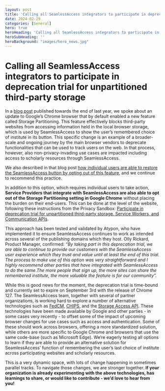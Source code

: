 ```yaml
---
layout: post
title: 'Calling all SeamlessAccess integrators to participate in deprecation trial for unpartitioned third-party storage'
date: 2024-02-29
categories: [General]
hero: true
heroHeading: 'Calling all SeamlessAccess integrators to participate in deprecation trial for unpartitioned third-party storage'
heroSubHeading: ''
heroBackground: "images/hero_news.jpg"
---
```



# Calling all SeamlessAccess integrators to participate in deprecation trial for unpartitioned third-party storage 


In a [blog post](https://seamlessaccess.org/posts/2023-11-16-3pp-cookies-and-the-sa-button/) published towards the end of last year, we spoke about an update to Google’s Chrome browser that by default enabled a new feature called Storage Partitioning. This feature effectively blocks third-party websites from accessing information held in the local browser storage, which is used by SeamlessAccess to show the user’s remembered choice of institute in its button. This specific change is an example of a broader-scale and ongoing journey by the main browser vendors to deprecate functionalities that can be used to track users on the web. In that process, however, also non-privacy-invading use cases are impacted including access to scholarly resources through SeamlessAccess.



We also described in that blog post [how individual users are able to restore the SeamlessAccess button by opting out of this feature](https://seamlessaccess.org/posts/2023-11-16-3pp-cookies-and-the-sa-button/), and we continue to recommend this practice.


In addition to this option, which requires individual users to take action, **Service Providers that integrate with SeamlessAccess are also able to opt out of the Storage Partitioning setting in Google Chrome** without placing the burden on their end-users. This can be done at the level of the website, following these instructions from the Privacy Sandbox: [Participate in deprecation trial for unpartitioned third-party storage, Service Workers, and Communication APIs](https://developers.google.com/privacy-sandbox/3pcd/temporary-exceptions/storage-partitioning-deprecation-trial).

This approach has been tested and validated by Atypon, who have implemented it to ensure SeamlessAccess continues to work as intended across several of the publishing domains which they host. Olly Rickard, Product Manager, confirmed: _“By taking part in this deprecation trial, we are able to continue to provide our customers with the SeamlessAccess user experience which they trust and value until at least the end of this trial. The process to make use of this option was very straightforward and I highly recommend other parties that have integrated with SeamlessAccess to do the same.The more people that sign up, the more sites can share the remembered institute, the more valuable the feature is for our community”._



While this is good news for the moment, the deprecation trial is time-bound and currently set to expire on September 3rd with the release of Chrome 127. The SeamlessAccess team, together with several of partner organizations, is working hard to explore a number of alternative technologies such as [FedCM](https://developers.google.com/privacy-sandbox/3pcd/fedcm), [CHIPS](https://developers.google.com/privacy-sandbox/3pcd/chips), and the [Storage Access API](https://developers.google.com/privacy-sandbox/3pcd/storage-access-api). These technologies have been made available by Google and other parties - in some cases very recently - to offset some of the impact of upcoming browser changes for use cases such as access and authentication. Some of these should work across browsers, offering a more standardized solution, while others are more specific to Google Chrome and browsers that use the same code-base (such as Microsoft Edge). We’re eagerly testing all options to learn if they are able to provide an alternative solution for SeamlessAccess’ function of remembering the user’s last choice of institute across participating websites and scholarly resources.



This is a very dynamic space, with lots of change happening in sometimes parallel tracks. To navigate those changes, we are stronger together. **If your organization is already experimenting with the above technologies, has learnings to share, or would like to contribute - we’d love to hear from you!**
